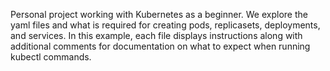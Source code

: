 Personal project working with Kubernetes as a beginner. We explore the yaml files and what is required for creating pods, replicasets, deployments, and services. In this example, each file displays instructions along with additional comments for documentation on what to expect when running kubectl commands.
